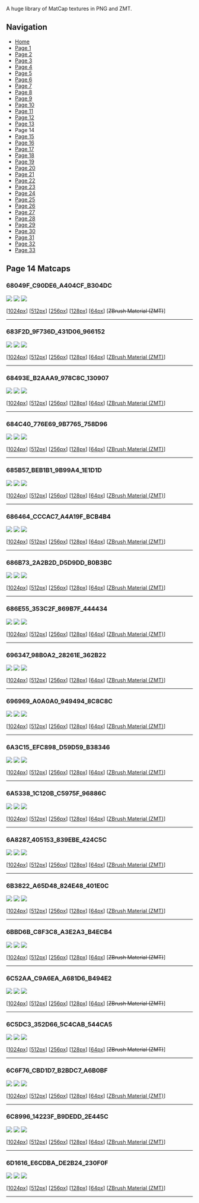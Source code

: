 A huge library of MatCap textures in PNG and ZMT.


## Navigation
* [Home](/)
* [Page 1](PAGE-1.md)
* [Page 2](PAGE-2.md)
* [Page 3](PAGE-3.md)
* [Page 4](PAGE-4.md)
* [Page 5](PAGE-5.md)
* [Page 6](PAGE-6.md)
* [Page 7](PAGE-7.md)
* [Page 8](PAGE-8.md)
* [Page 9](PAGE-9.md)
* [Page 10](PAGE-10.md)
* [Page 11](PAGE-11.md)
* [Page 12](PAGE-12.md)
* [Page 13](PAGE-13.md)
* Page 14
* [Page 15](PAGE-15.md)
* [Page 16](PAGE-16.md)
* [Page 17](PAGE-17.md)
* [Page 18](PAGE-18.md)
* [Page 19](PAGE-19.md)
* [Page 20](PAGE-20.md)
* [Page 21](PAGE-21.md)
* [Page 22](PAGE-22.md)
* [Page 23](PAGE-23.md)
* [Page 24](PAGE-24.md)
* [Page 25](PAGE-25.md)
* [Page 26](PAGE-26.md)
* [Page 27](PAGE-27.md)
* [Page 28](PAGE-28.md)
* [Page 29](PAGE-29.md)
* [Page 30](PAGE-30.md)
* [Page 31](PAGE-31.md)
* [Page 32](PAGE-32.md)
* [Page 33](PAGE-33.md)
## Page 14 Matcaps
### 68049F_C90DE6_A404CF_B304DC
![](preview/68049F_C90DE6_A404CF_B304DC-preview.png)
![](thumbnail/68049F_C90DE6_A404CF_B304DC.jpg)
![](palette/68049F_C90DE6_A404CF_B304DC-palette.png)

[[1024px](https://github.com/nidorx/matcaps/raw/master/1024/68049F_C90DE6_A404CF_B304DC.png)]
[[512px](https://github.com/nidorx/matcaps/raw/master/512/68049F_C90DE6_A404CF_B304DC-512px.png)]
[[256px](https://github.com/nidorx/matcaps/raw/master/256/68049F_C90DE6_A404CF_B304DC-256px.png)]
[[128px](https://github.com/nidorx/matcaps/raw/master/128/68049F_C90DE6_A404CF_B304DC-128px.png)]
[[64px](https://github.com/nidorx/matcaps/raw/master/64/68049F_C90DE6_A404CF_B304DC-64px.png)]
[~~ZBrush Material (ZMT)~~]

---
### 683F2D_9F736D_431D06_966152
![](preview/683F2D_9F736D_431D06_966152-preview.png)
![](thumbnail/683F2D_9F736D_431D06_966152.jpg)
![](palette/683F2D_9F736D_431D06_966152-palette.png)

[[1024px](https://github.com/nidorx/matcaps/raw/master/1024/683F2D_9F736D_431D06_966152.png)]
[[512px](https://github.com/nidorx/matcaps/raw/master/512/683F2D_9F736D_431D06_966152-512px.png)]
[[256px](https://github.com/nidorx/matcaps/raw/master/256/683F2D_9F736D_431D06_966152-256px.png)]
[[128px](https://github.com/nidorx/matcaps/raw/master/128/683F2D_9F736D_431D06_966152-128px.png)]
[[64px](https://github.com/nidorx/matcaps/raw/master/64/683F2D_9F736D_431D06_966152-64px.png)]
[[ZBrush Material (ZMT)](https://github.com/nidorx/matcaps/raw/master/zmt/683F2D_9F736D_431D06_966152.zmt)]

---
### 68493E_B2AAA9_978C8C_130907
![](preview/68493E_B2AAA9_978C8C_130907-preview.png)
![](thumbnail/68493E_B2AAA9_978C8C_130907.jpg)
![](palette/68493E_B2AAA9_978C8C_130907-palette.png)

[[1024px](https://github.com/nidorx/matcaps/raw/master/1024/68493E_B2AAA9_978C8C_130907.png)]
[[512px](https://github.com/nidorx/matcaps/raw/master/512/68493E_B2AAA9_978C8C_130907-512px.png)]
[[256px](https://github.com/nidorx/matcaps/raw/master/256/68493E_B2AAA9_978C8C_130907-256px.png)]
[[128px](https://github.com/nidorx/matcaps/raw/master/128/68493E_B2AAA9_978C8C_130907-128px.png)]
[[64px](https://github.com/nidorx/matcaps/raw/master/64/68493E_B2AAA9_978C8C_130907-64px.png)]
[[ZBrush Material (ZMT)](https://github.com/nidorx/matcaps/raw/master/zmt/68493E_B2AAA9_978C8C_130907.zmt)]

---
### 684C40_776E69_9B7765_758D96
![](preview/684C40_776E69_9B7765_758D96-preview.png)
![](thumbnail/684C40_776E69_9B7765_758D96.jpg)
![](palette/684C40_776E69_9B7765_758D96-palette.png)

[[1024px](https://github.com/nidorx/matcaps/raw/master/1024/684C40_776E69_9B7765_758D96.png)]
[[512px](https://github.com/nidorx/matcaps/raw/master/512/684C40_776E69_9B7765_758D96-512px.png)]
[[256px](https://github.com/nidorx/matcaps/raw/master/256/684C40_776E69_9B7765_758D96-256px.png)]
[[128px](https://github.com/nidorx/matcaps/raw/master/128/684C40_776E69_9B7765_758D96-128px.png)]
[[64px](https://github.com/nidorx/matcaps/raw/master/64/684C40_776E69_9B7765_758D96-64px.png)]
[[ZBrush Material (ZMT)](https://github.com/nidorx/matcaps/raw/master/zmt/684C40_776E69_9B7765_758D96.zmt)]

---
### 685B57_BEB1B1_9B99A4_1E1D1D
![](preview/685B57_BEB1B1_9B99A4_1E1D1D-preview.png)
![](thumbnail/685B57_BEB1B1_9B99A4_1E1D1D.jpg)
![](palette/685B57_BEB1B1_9B99A4_1E1D1D-palette.png)

[[1024px](https://github.com/nidorx/matcaps/raw/master/1024/685B57_BEB1B1_9B99A4_1E1D1D.png)]
[[512px](https://github.com/nidorx/matcaps/raw/master/512/685B57_BEB1B1_9B99A4_1E1D1D-512px.png)]
[[256px](https://github.com/nidorx/matcaps/raw/master/256/685B57_BEB1B1_9B99A4_1E1D1D-256px.png)]
[[128px](https://github.com/nidorx/matcaps/raw/master/128/685B57_BEB1B1_9B99A4_1E1D1D-128px.png)]
[[64px](https://github.com/nidorx/matcaps/raw/master/64/685B57_BEB1B1_9B99A4_1E1D1D-64px.png)]
[[ZBrush Material (ZMT)](https://github.com/nidorx/matcaps/raw/master/zmt/685B57_BEB1B1_9B99A4_1E1D1D.zmt)]

---
### 686464_CCCAC7_A4A19F_BCB4B4
![](preview/686464_CCCAC7_A4A19F_BCB4B4-preview.png)
![](thumbnail/686464_CCCAC7_A4A19F_BCB4B4.jpg)
![](palette/686464_CCCAC7_A4A19F_BCB4B4-palette.png)

[[1024px](https://github.com/nidorx/matcaps/raw/master/1024/686464_CCCAC7_A4A19F_BCB4B4.png)]
[[512px](https://github.com/nidorx/matcaps/raw/master/512/686464_CCCAC7_A4A19F_BCB4B4-512px.png)]
[[256px](https://github.com/nidorx/matcaps/raw/master/256/686464_CCCAC7_A4A19F_BCB4B4-256px.png)]
[[128px](https://github.com/nidorx/matcaps/raw/master/128/686464_CCCAC7_A4A19F_BCB4B4-128px.png)]
[[64px](https://github.com/nidorx/matcaps/raw/master/64/686464_CCCAC7_A4A19F_BCB4B4-64px.png)]
[[ZBrush Material (ZMT)](https://github.com/nidorx/matcaps/raw/master/zmt/686464_CCCAC7_A4A19F_BCB4B4.zmt)]

---
### 686B73_2A2B2D_D5D9DD_B0B3BC
![](preview/686B73_2A2B2D_D5D9DD_B0B3BC-preview.png)
![](thumbnail/686B73_2A2B2D_D5D9DD_B0B3BC.jpg)
![](palette/686B73_2A2B2D_D5D9DD_B0B3BC-palette.png)

[[1024px](https://github.com/nidorx/matcaps/raw/master/1024/686B73_2A2B2D_D5D9DD_B0B3BC.png)]
[[512px](https://github.com/nidorx/matcaps/raw/master/512/686B73_2A2B2D_D5D9DD_B0B3BC-512px.png)]
[[256px](https://github.com/nidorx/matcaps/raw/master/256/686B73_2A2B2D_D5D9DD_B0B3BC-256px.png)]
[[128px](https://github.com/nidorx/matcaps/raw/master/128/686B73_2A2B2D_D5D9DD_B0B3BC-128px.png)]
[[64px](https://github.com/nidorx/matcaps/raw/master/64/686B73_2A2B2D_D5D9DD_B0B3BC-64px.png)]
[[ZBrush Material (ZMT)](https://github.com/nidorx/matcaps/raw/master/zmt/686B73_2A2B2D_D5D9DD_B0B3BC.zmt)]

---
### 686E55_353C2F_869B7F_444434
![](preview/686E55_353C2F_869B7F_444434-preview.png)
![](thumbnail/686E55_353C2F_869B7F_444434.jpg)
![](palette/686E55_353C2F_869B7F_444434-palette.png)

[[1024px](https://github.com/nidorx/matcaps/raw/master/1024/686E55_353C2F_869B7F_444434.png)]
[[512px](https://github.com/nidorx/matcaps/raw/master/512/686E55_353C2F_869B7F_444434-512px.png)]
[[256px](https://github.com/nidorx/matcaps/raw/master/256/686E55_353C2F_869B7F_444434-256px.png)]
[[128px](https://github.com/nidorx/matcaps/raw/master/128/686E55_353C2F_869B7F_444434-128px.png)]
[[64px](https://github.com/nidorx/matcaps/raw/master/64/686E55_353C2F_869B7F_444434-64px.png)]
[[ZBrush Material (ZMT)](https://github.com/nidorx/matcaps/raw/master/zmt/686E55_353C2F_869B7F_444434.zmt)]

---
### 696347_98B0A2_28261E_362B22
![](preview/696347_98B0A2_28261E_362B22-preview.png)
![](thumbnail/696347_98B0A2_28261E_362B22.jpg)
![](palette/696347_98B0A2_28261E_362B22-palette.png)

[[1024px](https://github.com/nidorx/matcaps/raw/master/1024/696347_98B0A2_28261E_362B22.png)]
[[512px](https://github.com/nidorx/matcaps/raw/master/512/696347_98B0A2_28261E_362B22-512px.png)]
[[256px](https://github.com/nidorx/matcaps/raw/master/256/696347_98B0A2_28261E_362B22-256px.png)]
[[128px](https://github.com/nidorx/matcaps/raw/master/128/696347_98B0A2_28261E_362B22-128px.png)]
[[64px](https://github.com/nidorx/matcaps/raw/master/64/696347_98B0A2_28261E_362B22-64px.png)]
[[ZBrush Material (ZMT)](https://github.com/nidorx/matcaps/raw/master/zmt/696347_98B0A2_28261E_362B22.zmt)]

---
### 696969_A0A0A0_949494_8C8C8C
![](preview/696969_A0A0A0_949494_8C8C8C-preview.png)
![](thumbnail/696969_A0A0A0_949494_8C8C8C.jpg)
![](palette/696969_A0A0A0_949494_8C8C8C-palette.png)

[[1024px](https://github.com/nidorx/matcaps/raw/master/1024/696969_A0A0A0_949494_8C8C8C.png)]
[[512px](https://github.com/nidorx/matcaps/raw/master/512/696969_A0A0A0_949494_8C8C8C-512px.png)]
[[256px](https://github.com/nidorx/matcaps/raw/master/256/696969_A0A0A0_949494_8C8C8C-256px.png)]
[[128px](https://github.com/nidorx/matcaps/raw/master/128/696969_A0A0A0_949494_8C8C8C-128px.png)]
[[64px](https://github.com/nidorx/matcaps/raw/master/64/696969_A0A0A0_949494_8C8C8C-64px.png)]
[[ZBrush Material (ZMT)](https://github.com/nidorx/matcaps/raw/master/zmt/696969_A0A0A0_949494_8C8C8C.zmt)]

---
### 6A3C15_EFC898_D59D59_B38346
![](preview/6A3C15_EFC898_D59D59_B38346-preview.png)
![](thumbnail/6A3C15_EFC898_D59D59_B38346.jpg)
![](palette/6A3C15_EFC898_D59D59_B38346-palette.png)

[[1024px](https://github.com/nidorx/matcaps/raw/master/1024/6A3C15_EFC898_D59D59_B38346.png)]
[[512px](https://github.com/nidorx/matcaps/raw/master/512/6A3C15_EFC898_D59D59_B38346-512px.png)]
[[256px](https://github.com/nidorx/matcaps/raw/master/256/6A3C15_EFC898_D59D59_B38346-256px.png)]
[[128px](https://github.com/nidorx/matcaps/raw/master/128/6A3C15_EFC898_D59D59_B38346-128px.png)]
[[64px](https://github.com/nidorx/matcaps/raw/master/64/6A3C15_EFC898_D59D59_B38346-64px.png)]
[[ZBrush Material (ZMT)](https://github.com/nidorx/matcaps/raw/master/zmt/6A3C15_EFC898_D59D59_B38346.zmt)]

---
### 6A5338_1C120B_C5975F_96886C
![](preview/6A5338_1C120B_C5975F_96886C-preview.png)
![](thumbnail/6A5338_1C120B_C5975F_96886C.jpg)
![](palette/6A5338_1C120B_C5975F_96886C-palette.png)

[[1024px](https://github.com/nidorx/matcaps/raw/master/1024/6A5338_1C120B_C5975F_96886C.png)]
[[512px](https://github.com/nidorx/matcaps/raw/master/512/6A5338_1C120B_C5975F_96886C-512px.png)]
[[256px](https://github.com/nidorx/matcaps/raw/master/256/6A5338_1C120B_C5975F_96886C-256px.png)]
[[128px](https://github.com/nidorx/matcaps/raw/master/128/6A5338_1C120B_C5975F_96886C-128px.png)]
[[64px](https://github.com/nidorx/matcaps/raw/master/64/6A5338_1C120B_C5975F_96886C-64px.png)]
[[ZBrush Material (ZMT)](https://github.com/nidorx/matcaps/raw/master/zmt/6A5338_1C120B_C5975F_96886C.zmt)]

---
### 6A8287_405153_839EBE_424C5C
![](preview/6A8287_405153_839EBE_424C5C-preview.png)
![](thumbnail/6A8287_405153_839EBE_424C5C.jpg)
![](palette/6A8287_405153_839EBE_424C5C-palette.png)

[[1024px](https://github.com/nidorx/matcaps/raw/master/1024/6A8287_405153_839EBE_424C5C.png)]
[[512px](https://github.com/nidorx/matcaps/raw/master/512/6A8287_405153_839EBE_424C5C-512px.png)]
[[256px](https://github.com/nidorx/matcaps/raw/master/256/6A8287_405153_839EBE_424C5C-256px.png)]
[[128px](https://github.com/nidorx/matcaps/raw/master/128/6A8287_405153_839EBE_424C5C-128px.png)]
[[64px](https://github.com/nidorx/matcaps/raw/master/64/6A8287_405153_839EBE_424C5C-64px.png)]
[[ZBrush Material (ZMT)](https://github.com/nidorx/matcaps/raw/master/zmt/6A8287_405153_839EBE_424C5C.zmt)]

---
### 6B3822_A65D48_824E48_401E0C
![](preview/6B3822_A65D48_824E48_401E0C-preview.png)
![](thumbnail/6B3822_A65D48_824E48_401E0C.jpg)
![](palette/6B3822_A65D48_824E48_401E0C-palette.png)

[[1024px](https://github.com/nidorx/matcaps/raw/master/1024/6B3822_A65D48_824E48_401E0C.png)]
[[512px](https://github.com/nidorx/matcaps/raw/master/512/6B3822_A65D48_824E48_401E0C-512px.png)]
[[256px](https://github.com/nidorx/matcaps/raw/master/256/6B3822_A65D48_824E48_401E0C-256px.png)]
[[128px](https://github.com/nidorx/matcaps/raw/master/128/6B3822_A65D48_824E48_401E0C-128px.png)]
[[64px](https://github.com/nidorx/matcaps/raw/master/64/6B3822_A65D48_824E48_401E0C-64px.png)]
[[ZBrush Material (ZMT)](https://github.com/nidorx/matcaps/raw/master/zmt/6B3822_A65D48_824E48_401E0C.zmt)]

---
### 6BBD6B_C8F3C8_A3E2A3_B4ECB4
![](preview/6BBD6B_C8F3C8_A3E2A3_B4ECB4-preview.png)
![](thumbnail/6BBD6B_C8F3C8_A3E2A3_B4ECB4.jpg)
![](palette/6BBD6B_C8F3C8_A3E2A3_B4ECB4-palette.png)

[[1024px](https://github.com/nidorx/matcaps/raw/master/1024/6BBD6B_C8F3C8_A3E2A3_B4ECB4.png)]
[[512px](https://github.com/nidorx/matcaps/raw/master/512/6BBD6B_C8F3C8_A3E2A3_B4ECB4-512px.png)]
[[256px](https://github.com/nidorx/matcaps/raw/master/256/6BBD6B_C8F3C8_A3E2A3_B4ECB4-256px.png)]
[[128px](https://github.com/nidorx/matcaps/raw/master/128/6BBD6B_C8F3C8_A3E2A3_B4ECB4-128px.png)]
[[64px](https://github.com/nidorx/matcaps/raw/master/64/6BBD6B_C8F3C8_A3E2A3_B4ECB4-64px.png)]
[~~ZBrush Material (ZMT)~~]

---
### 6C52AA_C9A6EA_A681D6_B494E2
![](preview/6C52AA_C9A6EA_A681D6_B494E2-preview.png)
![](thumbnail/6C52AA_C9A6EA_A681D6_B494E2.jpg)
![](palette/6C52AA_C9A6EA_A681D6_B494E2-palette.png)

[[1024px](https://github.com/nidorx/matcaps/raw/master/1024/6C52AA_C9A6EA_A681D6_B494E2.png)]
[[512px](https://github.com/nidorx/matcaps/raw/master/512/6C52AA_C9A6EA_A681D6_B494E2-512px.png)]
[[256px](https://github.com/nidorx/matcaps/raw/master/256/6C52AA_C9A6EA_A681D6_B494E2-256px.png)]
[[128px](https://github.com/nidorx/matcaps/raw/master/128/6C52AA_C9A6EA_A681D6_B494E2-128px.png)]
[[64px](https://github.com/nidorx/matcaps/raw/master/64/6C52AA_C9A6EA_A681D6_B494E2-64px.png)]
[~~ZBrush Material (ZMT)~~]

---
### 6C5DC3_352D66_5C4CAB_544CA5
![](preview/6C5DC3_352D66_5C4CAB_544CA5-preview.png)
![](thumbnail/6C5DC3_352D66_5C4CAB_544CA5.jpg)
![](palette/6C5DC3_352D66_5C4CAB_544CA5-palette.png)

[[1024px](https://github.com/nidorx/matcaps/raw/master/1024/6C5DC3_352D66_5C4CAB_544CA5.png)]
[[512px](https://github.com/nidorx/matcaps/raw/master/512/6C5DC3_352D66_5C4CAB_544CA5-512px.png)]
[[256px](https://github.com/nidorx/matcaps/raw/master/256/6C5DC3_352D66_5C4CAB_544CA5-256px.png)]
[[128px](https://github.com/nidorx/matcaps/raw/master/128/6C5DC3_352D66_5C4CAB_544CA5-128px.png)]
[[64px](https://github.com/nidorx/matcaps/raw/master/64/6C5DC3_352D66_5C4CAB_544CA5-64px.png)]
[~~ZBrush Material (ZMT)~~]

---
### 6C6F76_CBD1D7_B2BDC7_A6B0BF
![](preview/6C6F76_CBD1D7_B2BDC7_A6B0BF-preview.png)
![](thumbnail/6C6F76_CBD1D7_B2BDC7_A6B0BF.jpg)
![](palette/6C6F76_CBD1D7_B2BDC7_A6B0BF-palette.png)

[[1024px](https://github.com/nidorx/matcaps/raw/master/1024/6C6F76_CBD1D7_B2BDC7_A6B0BF.png)]
[[512px](https://github.com/nidorx/matcaps/raw/master/512/6C6F76_CBD1D7_B2BDC7_A6B0BF-512px.png)]
[[256px](https://github.com/nidorx/matcaps/raw/master/256/6C6F76_CBD1D7_B2BDC7_A6B0BF-256px.png)]
[[128px](https://github.com/nidorx/matcaps/raw/master/128/6C6F76_CBD1D7_B2BDC7_A6B0BF-128px.png)]
[[64px](https://github.com/nidorx/matcaps/raw/master/64/6C6F76_CBD1D7_B2BDC7_A6B0BF-64px.png)]
[[ZBrush Material (ZMT)](https://github.com/nidorx/matcaps/raw/master/zmt/6C6F76_CBD1D7_B2BDC7_A6B0BF.zmt)]

---
### 6C8996_14223F_B9DEDD_2E445C
![](preview/6C8996_14223F_B9DEDD_2E445C-preview.png)
![](thumbnail/6C8996_14223F_B9DEDD_2E445C.jpg)
![](palette/6C8996_14223F_B9DEDD_2E445C-palette.png)

[[1024px](https://github.com/nidorx/matcaps/raw/master/1024/6C8996_14223F_B9DEDD_2E445C.png)]
[[512px](https://github.com/nidorx/matcaps/raw/master/512/6C8996_14223F_B9DEDD_2E445C-512px.png)]
[[256px](https://github.com/nidorx/matcaps/raw/master/256/6C8996_14223F_B9DEDD_2E445C-256px.png)]
[[128px](https://github.com/nidorx/matcaps/raw/master/128/6C8996_14223F_B9DEDD_2E445C-128px.png)]
[[64px](https://github.com/nidorx/matcaps/raw/master/64/6C8996_14223F_B9DEDD_2E445C-64px.png)]
[[ZBrush Material (ZMT)](https://github.com/nidorx/matcaps/raw/master/zmt/6C8996_14223F_B9DEDD_2E445C.zmt)]

---
### 6D1616_E6CDBA_DE2B24_230F0F
![](preview/6D1616_E6CDBA_DE2B24_230F0F-preview.png)
![](thumbnail/6D1616_E6CDBA_DE2B24_230F0F.jpg)
![](palette/6D1616_E6CDBA_DE2B24_230F0F-palette.png)

[[1024px](https://github.com/nidorx/matcaps/raw/master/1024/6D1616_E6CDBA_DE2B24_230F0F.png)]
[[512px](https://github.com/nidorx/matcaps/raw/master/512/6D1616_E6CDBA_DE2B24_230F0F-512px.png)]
[[256px](https://github.com/nidorx/matcaps/raw/master/256/6D1616_E6CDBA_DE2B24_230F0F-256px.png)]
[[128px](https://github.com/nidorx/matcaps/raw/master/128/6D1616_E6CDBA_DE2B24_230F0F-128px.png)]
[[64px](https://github.com/nidorx/matcaps/raw/master/64/6D1616_E6CDBA_DE2B24_230F0F-64px.png)]
[[ZBrush Material (ZMT)](https://github.com/nidorx/matcaps/raw/master/zmt/6D1616_E6CDBA_DE2B24_230F0F.zmt)]

---
